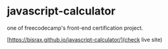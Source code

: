 # javascript-calculator
one of freecodecamp's front-end certification project.

[https://bisrax.github.io/javascript-calculator/](check live site)
